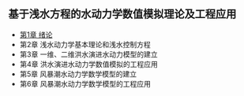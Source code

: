 ## 基于浅水方程的水动力学数值模拟理论及工程应用
- [第1章 绪论](chapter1.md)
- 第2章 浅水动力学基本理论和浅水控制方程
- 第3章 一维、二维洪水演进水动力模型的建立
- 第4章 洪水演进水动力学数值模拟的工程应用
- 第5章 风暴潮水动力学数学模型的建立
- 第6章 风暴潮水动力学数学模型的工程应用